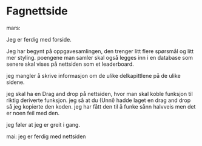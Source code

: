 # Fagnettside

mars:

Jeg er ferdig med forside.

Jeg har begynt på oppgavesamlingen, den trenger litt flere spørsmål og litt mer styling. poengene man samler skal også legges inn i en database som senere skal vises på nettsiden som et leaderboard.

jeg mangler å skrive informasjon om de ulike delkapittlene på de ulike sidene.

jeg skal ha en Drag and drop på nettsiden, hvor man skal koble funksjon til riktig deriverte funksjon. jeg så at du (Unni) hadde laget en drag and drop så jeg kopierte den koden. jeg har fått den til å funke sånn halvveis men det er noen feil med den. 

jeg føler at jeg er greit i gang.


mai:
jeg er ferdig med nettsiden